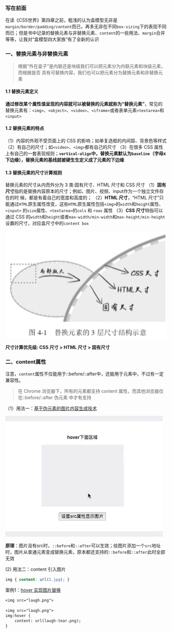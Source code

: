 ### 写在前面

在读《CSS世界》第四章之前，粗浅的认为盒模型无非是`margin/border/padding/content`而已，再多无非在不同`box-sizing`下的表现不同而已；但是书中记录的替换元素与非替换元素、`content`的一些用法、`margin`合并等等，让我对“盒模型四大家族”有了全新的认识

### 一、替换元素与非替换元素

> 根据“外在盒子”是内联还是块级我们可以把元素分为内联元素和块级元素，而根据是否
具有可替换内容，我们也可以把元素分为替换元素和非替换元素

#### 1.1 替换元素定义
**通过修改某个属性值呈现的内容就可以被替换的元素就称为“替换元素”**，常见的替换元素有：`<img>`、`<object>`、`<video>`、`<iframe>`或者表单元素`<textarea>`和`<input>`

#### 1.2 替换元素的特点
（1）内容的外观不受页面上的 CSS 的影响；如单复选框的内间距、背景色等样式
（2）有自己的尺寸；如`<video>`、`<img>`都有自己的尺寸
（3）在很多 CSS 属性上有自己的一套表现规则；**`vertical-align`中，替换元素默认为`baseline`（字母x下边缘），替换元素的基线就被硬生生定义成了元素的下边缘**


#### 1.3 替换元素的尺寸计算规则

替换元素的尺寸从内而外分为 3 类:固有尺寸、HTML 尺寸和 CSS 尺寸
（1）**固有尺寸**指的是替换内容原本的尺寸；例如，图片、视频、input作为一个独立文件存在的时 候，都是有着自己的宽度和高度的；
（2）**HTML 尺寸**，“HTML 尺寸”只能通过`HTML`原生属性改变，这些`HTML`原生属性包括`<img>`的`width`和`height`属性、`<input>` 的`size`属性、`<textarea>`的`cols` 和 `rows` 属性
（3）**CSS 尺寸**特指可以通过 CSS 的`width`和`height`或者`max-width/min-width`和`max-height/min-height`设置的尺寸，对应盒尺寸中的`content box`


![](/css/assets/replaced_ele.jpg)

**尺寸计算优先级: CSS 尺寸 > HTML 尺寸 > 固有尺寸**

### 二、content属性

注意，`content`属性不仅能用于::before/::after中，还能用于元素中，不过有一定兼容性。
> 在 Chrome 浏览器下，所有的元素都支持 content 属性，而其他浏览器仅在::before/::after 伪元素 中才有支持

（1）用法一：[基于伪元素的图片内容生成技术](http://demo.cssworld.cn/4/1-2.php)

![](/css/assets/content1.gif)

**原理**：图片没有src时，`::before`和`::after`可以生效；给图片添加一个`src`地址时，图片从普通元素变成替换元素，原本都还支持的`::before`和`::after`此时全部无效

(2) 用法二：content 引入图片

```css
img { content: url(1.jpg); }
```

案例1：[hover 实现图片替换](http://demo.cssworld.cn/4/1-4.php)

```
<img src="laugh.png">

<img src="laugh.png">
img:hover {
    content: url(laugh-tear.png);
}
```